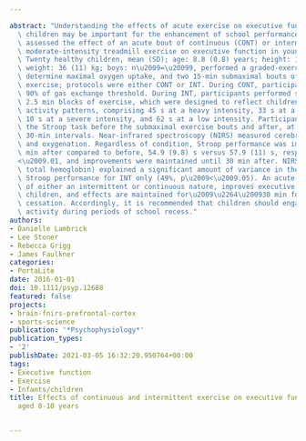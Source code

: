 ---
abstract: "Understanding the effects of acute exercise on executive function in prepubescent\
  \ children may be important for the enhancement of school performance. This study\
  \ assessed the effect of an acute bout of continuous (CONT) or intermittent (INT),\
  \ moderate-intensity treadmill exercise on executive function in young children.\
  \ Twenty healthy children, mean (SD); age: 8.8 (0.8) years; height: 140 (9) cm;\
  \ weight: 36 (11) kg; boys: n\u2009=\u20099, performed a graded-exercise test to\
  \ determine maximal oxygen uptake, and two 15-min submaximal bouts of treadmill\
  \ exercise; protocols were either CONT or INT. During CONT, participants ran at\
  \ 90% of gas exchange threshold. During INT, participants performed six consecutive\
  \ 2.5 min blocks of exercise, which were designed to reflect children's typical\
  \ activity patterns, comprising 45 s at a heavy intensity, 33 s at a moderate intensity,\
  \ 10 s at a severe intensity, and 62 s at a low intensity. Participants performed\
  \ the Stroop task before the submaximal exercise bouts and after, at 1-, 15-, and\
  \ 30-min intervals. Near-infrared spectroscopy (NIRS) measured cerebral perfusion\
  \ and oxygenation. Regardless of condition, Stroop performance was improved at 1\
  \ min after compared to before, 54.9 (9.8) s versus 57.9 (11) s, respectively, p\u2009\
  <\u2009.01, and improvements were maintained until 30 min after. NIRS (oxyhemoglobin,\
  \ total hemoglobin) explained a significant amount of variance in the change in\
  \ Stroop performance for INT only (49%, p\u2009<\u2009.05). An acute bout of exercise,\
  \ of either an intermittent or continuous nature, improves executive function in\
  \ children, and effects are maintained for\u2009\u2264\u200930 min following exercise\
  \ cessation. Accordingly, it is recommended that children should engage in physical\
  \ activity during periods of school recess."
authors:
- Danielle Lambrick
- Lee Stoner
- Rebecca Grigg
- James Faulkner
categories:
- PortaLite
date: 2016-01-01
doi: 10.1111/psyp.12688
featured: false
projects:
- brain-fnirs-prefrontal-cortex
- sports-science
publication: '*Psychophysiology*'
publication_types:
- '2'
publishDate: 2021-03-05 16:32:20.950764+00:00
tags:
- Executive function
- Exercise
- Infants/children
title: Effects of continuous and intermittent exercise on executive function in children
  aged 8-10 years

---
